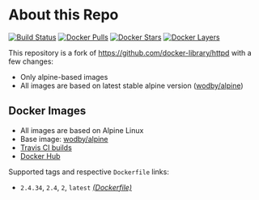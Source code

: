 # About this Repo

[![Build Status](https://travis-ci.org/wodby/httpd.svg?branch=master)](https://travis-ci.org/wodby/httpd)
[![Docker Pulls](https://img.shields.io/docker/pulls/wodby/httpd.svg)](https://hub.docker.com/r/wodby/httpd)
[![Docker Stars](https://img.shields.io/docker/stars/wodby/httpd.svg)](https://hub.docker.com/r/wodby/httpd)
[![Docker Layers](https://images.microbadger.com/badges/image/wodby/httpd.svg)](https://microbadger.com/images/wodby/httpd)

This repository is a fork of https://github.com/docker-library/httpd with a few changes:

* Only alpine-based images
* All images are based on latest stable alpine version ([wodby/alpine](https://github.com/wodby/alpine))

## Docker Images

* All images are based on Alpine Linux
* Base image: [wodby/alpine](https://github.com/wodby/alpine)
* [Travis CI builds](https://travis-ci.org/wodby/httpd) 
* [Docker Hub](https://hub.docker.com/r/wodby/httpd)

Supported tags and respective `Dockerfile` links:

* `2.4.34`, `2.4`, `2`, `latest` [_(Dockerfile)_](https://github.com/wodby/httpd/tree/master/2.4/alpine/Dockerfile.wodby)
